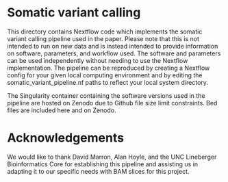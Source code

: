 # Somatic variant calling

This directory contains Nextflow code which implements the somatic variant calling pipeline used in the paper. 
Please note that this is not intended to run on new data and is instead intended to provide information on software, parameters, and workflow used. The 
software and parameters can be used independently without needing to use the Nextflow implementation. The pipeline can be reproduced by creating a Nextflow 
config for your given local computing environment and by editing the somatic_variant_pipeline.nf paths to reflect your local system directory.

The Singularity container containing the software versions used in the pipeline are hosted on Zenodo due to 
Github file size limit constraints. Bed files are included here and on Zenodo.

# Acknowledgements

We would like to thank David Marron, Alan Hoyle, and the UNC Lineberger Bioinformatics Core for establishing this pipeline and
assisting us in adapting it to our specific needs with BAM slices for this project.

